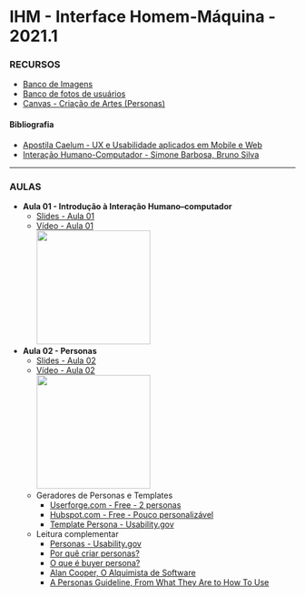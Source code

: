 # IHM - Interface Homem-Máquina - 2021.1

### RECURSOS
* [Banco de Imagens](https://unsplash.com/) 
* [Banco de fotos de usuários](https://diverseui.com/) 
* [Canvas - Criação de Artes (Personas)](https://www.canva.com/)
#### Bibliografia
* [Apostila Caelum - UX e Usabilidade aplicados em Mobile e Web](https://www.caelum.com.br/apostila/apostila-ux-usabilidade-mobile-web.pdf) 
* [Interação Humano-Computador - Simone Barbosa, Bruno Silva](https://www.google.com.br/books/edition/Intera%C3%A7%C3%A3o_Humano_Computador/qk0skwr_cewC?hl=pt-BR&gbpv=1&dq=interface+homem+m%C3%A1quina&printsec=frontcover) 

---

### AULAS
* **Aula 01 - Introdução à Interação Humano–computador**   
    * [Slides - Aula 01](https://github.com/kennedyaraujo/ifc/blob/main/ihm/slides/aula01-introducao-a-ihc.pdf)
    * [Vídeo - Aula 01](https://youtu.be/AYDYyCjbJtM) <br/>
    <a href="https://youtu.be/AYDYyCjbJtM"> <img src="https://img.youtube.com/vi/AYDYyCjbJtM/maxresdefault.jpg" width="200"></a>  
    <!-- [![Vídeo - Aula 01](https://img.youtube.com/vi/JAkcA0eMRFg/maxresdefault.jpg)](https://youtu.be/JAkcA0eMRFg) -->
* **Aula 02 - Personas**   
    * [Slides - Aula 02](https://github.com/kennedyaraujo/ifc/blob/main/ihm/slides/aula-02-persona.pdf)    
    * [Vídeo - Aula 02](https://www.youtube.com/watch?v=FbZTTTCdzHs) <br/>
    <a href="https://www.youtube.com/watch?v=FbZTTTCdzHs"> <img src="https://img.youtube.com/vi/FbZTTTCdzHs/maxresdefault.jpg" width="200"></a>
    * Geradores de Personas e Templates
        * [Userforge.com - Free - 2 personas](https://userforge.com/join/)
        * [Hubspot.com - Free - Pouco personalizável](https://www.hubspot.com/make-my-persona?__hstc=64741936.4449c6352ad3956dde84aa635a9cd227.1584653280224.1584657920351.1584970032936.3&__hssc=64741936.1.1584970032936&__hsfp=1079729891&_ga=2.185901545.1728181288.1619390474-1053955073.1619390474&_conv_v=vi%3A1*sc%3A1*cs%3A1619390470*fs%3A1619390470*pv%3A1*seg%3A%7B10031564.1%7D*exp%3A%7B%7D&_conv_s=si%3A1*sh%3A1619390470440-0.6961043410009764*pv%3A1)
        * [Template Persona - Usability.gov](https://www.usability.gov/how-to-and-tools/resources/templates/persona-development-discussion-guide.html)
    * Leitura complementar
        * [Personas - Usability.gov](https://www.usability.gov/how-to-and-tools/methods/personas.html)
        * [Por quê criar personas?](https://brasil.uxdesign.cc/por-que-criar-personas-bc796a1ffc7e) 
        * [O que é buyer persona?](https://www.tracto.com.br/buyer-persona/)
        * [Alan Cooper, O Alquimista de Software](http://duxcoworkers.com/article/alan-cooper-o-alquimista-desoftware)
         * [A Personas Guideline, From What They Are to How To Use](https://uxdesign.cc/while-we-are-talking-about-personas-what-exactly-are-we-talking-525a645eb61a)  

    
